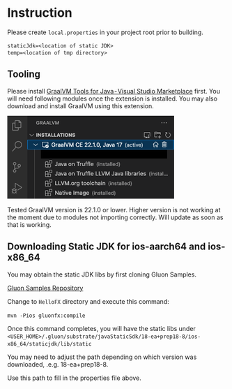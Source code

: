 # Instruction
Please create `local.properties` in your project root prior to building.

```
staticJdk=<location of static JDK>
temp=<location of tmp directory>
```

## Tooling
Please install [GraalVM Tools for Java - Visual Studio Marketplace](https://marketplace.visualstudio.com/items?itemName=oracle-labs-graalvm.graalvm) first. You will need following modules once the extension is installed. You may also download and install GraalVM using this extension.

![GraalVM Extension Modules](/images/graalvm_plugin_modules.png)

Tested GraalVM version is 22.1.0 or lower. Higher version is not working at the moment due to modules not importing correctly. Will update as soon as that is working.

## Downloading Static JDK for ios-aarch64 and ios-x86_64
You may obtain the static JDK libs by first cloning Gluon Samples. 

[Gluon Samples Repository](https://github.com/gluonhq/gluon-samples)

Change to `HelloFX` directory and execute this command:

`mvn -Pios gluonfx:compile`

Once this command completes, you will have the static libs under `<USER_HOME>/.gluon/substrate/javaStaticSdk/18-ea+prep18-8/ios-x86_64/staticjdk/lib/static`

You may need to adjust the path depending on which version was downloaded, .e.g. 18-ea+prep18-8.

Use this path to fill in the properties file above.